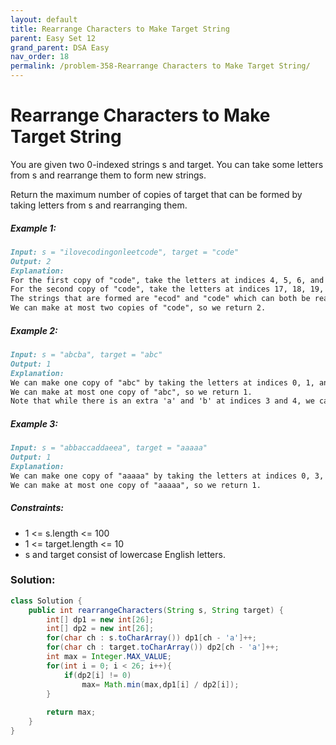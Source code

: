 ```yaml
---
layout: default
title: Rearrange Characters to Make Target String
parent: Easy Set 12
grand_parent: DSA Easy
nav_order: 18
permalink: /problem-358-Rearrange Characters to Make Target String/
---
```

# Rearrange Characters to Make Target String
You are given two 0-indexed strings s and target. You can take some letters from s and rearrange them to form new strings.

Return the maximum number of copies of target that can be formed by taking letters from s and rearranging them.

##### Example 1:
```markdown
Input: s = "ilovecodingonleetcode", target = "code"
Output: 2
Explanation:
For the first copy of "code", take the letters at indices 4, 5, 6, and 7.
For the second copy of "code", take the letters at indices 17, 18, 19, and 20.
The strings that are formed are "ecod" and "code" which can both be rearranged into "code".
We can make at most two copies of "code", so we return 2.
```
##### Example 2:
```markdown
Input: s = "abcba", target = "abc"
Output: 1
Explanation:
We can make one copy of "abc" by taking the letters at indices 0, 1, and 2.
We can make at most one copy of "abc", so we return 1.
Note that while there is an extra 'a' and 'b' at indices 3 and 4, we cannot reuse the letter 'c' at index 2, so we cannot make a second copy of "abc".
```
##### Example 3:
```markdown
Input: s = "abbaccaddaeea", target = "aaaaa"
Output: 1
Explanation:
We can make one copy of "aaaaa" by taking the letters at indices 0, 3, 6, 9, and 12.
We can make at most one copy of "aaaaa", so we return 1.
```
##### Constraints:
* 1 <= s.length <= 100
* 1 <= target.length <= 10
* s and target consist of lowercase English letters.

### Solution:
```java
class Solution {
    public int rearrangeCharacters(String s, String target) {
        int[] dp1 = new int[26];
        int[] dp2 = new int[26];
        for(char ch : s.toCharArray()) dp1[ch - 'a']++;
        for(char ch : target.toCharArray()) dp2[ch - 'a']++;
        int max = Integer.MAX_VALUE;
        for(int i = 0; i < 26; i++){
            if(dp2[i] != 0)
                max= Math.min(max,dp1[i] / dp2[i]);
        }
        
        return max;
    }
}
```